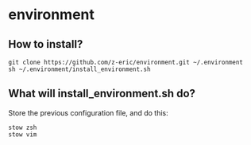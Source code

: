 # environment

## How to install?

```
git clone https://github.com/z-eric/environment.git ~/.environment
sh ~/.environment/install_environment.sh
```

## What will install_environment.sh do?

Store the previous configuration file, and do this:

```
stow zsh
stow vim
```
